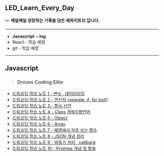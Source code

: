 ## LED_Learn_Every_Day
✏️  **매일매일 성장하는 기록을 담은 레파지토리 입니다.**

--------
- **Javascript ~ ing**
- React - 학습 예정
- git - 학습 예정
---
## **Javascript**
>### Dream Coding Ellie
- [드림코딩 학습 노트 1 - 변수 , 데이터타입](https://blog.naver.com/goawmfhfl1/222337915001)
- [드림코딩 학습 노트 2 - 연산자 (operate, if, for loof)](https://blog.naver.com/goawmfhfl1/222340080322)
- [드림코딩 학습 노트 3 - 함수 선언](https://blog.naver.com/goawmfhfl1/222341108210)
- [드림코딩 학습 노트 4 - Class 객체지향언어](https://blog.naver.com/goawmfhfl1/222342884728)
- [드림코딩 학습 노트 5 - Object](https://blog.naver.com/goawmfhfl1/222343702791)
- [드림코딩 학습 노트 6 - Array](https://blog.naver.com/goawmfhfl1/222348019526)
- [드림코딩 학습 노트 7 - 배열에서 자주 쓰는 함수]()
- [드림코딩 학습 노트 8 - JSON 개념 정리](https://blog.naver.com/goawmfhfl1/222350916479)
- [드림코딩 학습 노트 9 - 비동기 처리 , callback](https://blog.naver.com/goawmfhfl1/222354478967)
- [드림코딩 학습 노트 10 - Promise 개념 및 활용](https://blog.naver.com/goawmfhfl1/222356214171)



